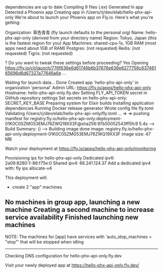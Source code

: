 dependencies are up to date
Compiling 9 files (.ex)
Generated hi app
Detected a Phoenix app
Creating app in /Users/rj/dev/elab/hello-phx-api-only
We're about to launch your Phoenix app on Fly.io. Here's what you're getting:

Organization: 草色青青           (fly launch defaults to the personal org)
Name:         hello-phx-api-only     (derived from your directory name)
Region:       Tokyo, Japan           (this is the fastest region for you)
App Machines: shared-cpu-1x, 1GB RAM (most apps need about 1GB of RAM)
Postgres:     <none>                 (not requested)
Redis:        <none>                 (not requested)
Tigris:       <none>                 (not requested)

? Do you want to tweak these settings before proceeding? Yes
Opening https://fly.io/cli/launch/776f636e6d61746b6b37676e636e6277756c63746165696d6d67327a77646a6e ...

Waiting for launch data... Done
Created app 'hello-phx-api-only' in organization 'personal'
Admin URL: https://fly.io/apps/hello-phx-api-only
Hostname: hello-phx-api-only.fly.dev
Setting FLY_API_TOKEN secret in GitHub repository settings
Set secrets on hello-phx-api-only: SECRET_KEY_BASE
Preparing system for Elixir builds
Installing application dependencies
Running Docker release generator
Wrote config file fly.toml
Validating /Users/rj/dev/elab/hello-phx-api-only/fly.toml
...
=> => pushing manifest for registry.fly.io/hello-phx-api-only:deployment-01K0C0SZMG53EMJ76ZWQ19XX3F@sha256:97b50052543ff5fc9  5.4s
--> Build Summary:  (​)
--> Building image done
image: registry.fly.io/hello-phx-api-only:deployment-01K0C0SZMG53EMJ76ZWQ19XX3F
image size: 47 MB

Watch your deployment at https://fly.io/apps/hello-phx-api-only/monitoring

Provisioning ips for hello-phx-api-only
 Dedicated ipv6: 2a09:8280:1::86:f75e:0
 Shared ipv4: 66.241.124.37
 Add a dedicated ipv4 with: fly ips allocate-v4

This deployment will:
* create 2 "app" machines

No machines in group app, launching a new machine
Creating a second machine to increase service availability
Finished launching new machines
-------
NOTE: The machines for [app] have services with 'auto_stop_machines = "stop"' that will be stopped when idling

-------
Checking DNS configuration for hello-phx-api-only.fly.dev

Visit your newly deployed app at https://hello-phx-api-only.fly.dev/
